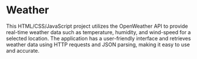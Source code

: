 # Weather
This HTML/CSS/JavaScript project utilizes the OpenWeather API to provide real-time weather data such as temperature, humidity, and wind-speed for a selected location. The application has a user-friendly interface and retrieves weather data using HTTP requests and JSON parsing, making it easy to use and accurate.
